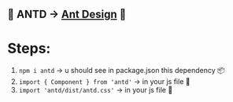 ## 🎨 ANTD -> [Ant Design](https://ant.design/) 🍊 

# Steps:

1. `npm i antd` -> u should see in package.json this dependency 📦 
2. `import { Component } from 'antd'` -> in your js file 🤗
3. `import 'antd/dist/antd.css'` -> in your js file 🤗